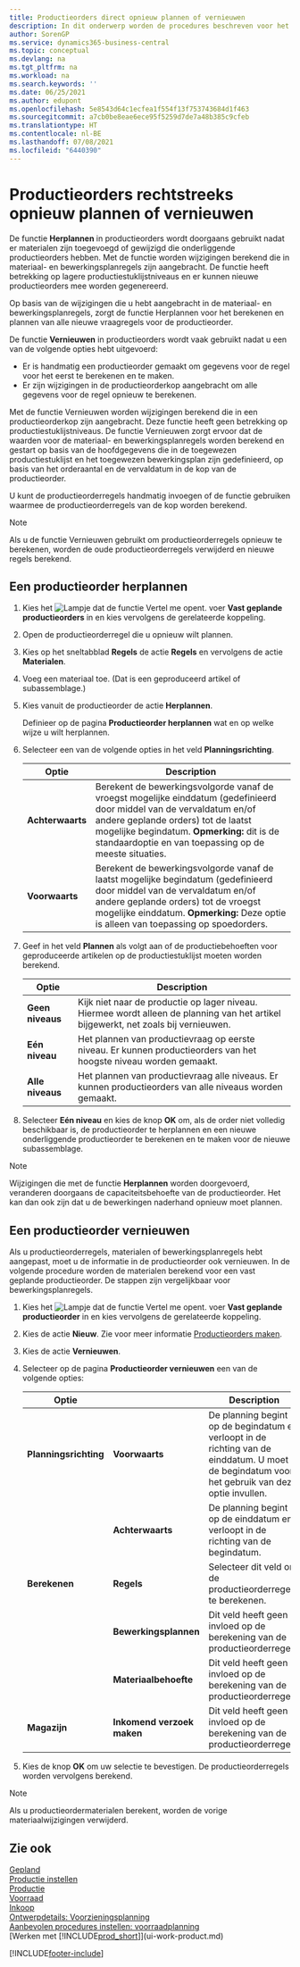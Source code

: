 ```yaml
---
title: Productieorders direct opnieuw plannen of vernieuwen
description: In dit onderwerp worden de procedures beschreven voor het rechtstreeks opnieuw plannen van productieorders en het vernieuwen van productieorders.
author: SorenGP
ms.service: dynamics365-business-central
ms.topic: conceptual
ms.devlang: na
ms.tgt_pltfrm: na
ms.workload: na
ms.search.keywords: ''
ms.date: 06/25/2021
ms.author: edupont
ms.openlocfilehash: 5e8543d64c1ecfea1f554f13f753743684d1f463
ms.sourcegitcommit: a7cb0be8eae6ece95f5259d7de7a48b385c9cfeb
ms.translationtype: HT
ms.contentlocale: nl-BE
ms.lasthandoff: 07/08/2021
ms.locfileid: "6440390"
---
```

# <a name="replan-or-refresh-production-orders-directly"></a>Productieorders rechtstreeks opnieuw plannen of vernieuwen
De functie **Herplannen** in productieorders wordt doorgaans gebruikt nadat er materialen zijn toegevoegd of gewijzigd die onderliggende productieorders hebben. Met de functie worden wijzigingen berekend die in materiaal- en bewerkingsplanregels zijn aangebracht. De functie heeft betrekking op lagere productiestuklijstniveaus en er kunnen nieuwe productieorders mee worden gegenereerd.  

Op basis van de wijzigingen die u hebt aangebracht in de materiaal- en bewerkingsplanregels, zorgt de functie Herplannen voor het berekenen en plannen van alle nieuwe vraagregels voor de productieorder.  

De functie **Vernieuwen** in productieorders wordt vaak gebruikt nadat u een van de volgende opties hebt uitgevoerd:

- Er is handmatig een productieorder gemaakt om gegevens voor de regel voor het eerst te berekenen en te maken.
- Er zijn wijzigingen in de productieorderkop aangebracht om alle gegevens voor de regel opnieuw te berekenen.

Met de functie Vernieuwen worden wijzigingen berekend die in een productieorderkop zijn aangebracht. Deze functie heeft geen betrekking op productiestuklijstniveaus. De functie Vernieuwen zorgt ervoor dat de waarden voor de materiaal- en bewerkingsplanregels worden berekend en gestart op basis van de hoofdgegevens die in de toegewezen productiestuklijst en het toegewezen bewerkingsplan zijn gedefinieerd, op basis van het orderaantal en de vervaldatum in de kop van de productieorder.

U kunt de productieorderregels handmatig invoegen of de functie gebruiken waarmee de productieorderregels van de kop worden berekend.  

> [!NOTE]
> Als u de functie Vernieuwen gebruikt om productieorderregels opnieuw te berekenen, worden de oude productieorderregels verwijderd en nieuwe regels berekend.  

## <a name="to-replan-a-production-order"></a>Een productieorder herplannen  
1.  Kies het ![Lampje dat de functie Vertel me opent.](media/ui-search/search_small.png "Vertel me wat u wilt doen") voer **Vast geplande productieorders** in en kies vervolgens de gerelateerde koppeling.  
2.  Open de productieorderregel die u opnieuw wilt plannen.  
3.  Kies op het sneltabblad **Regels** de actie **Regels** en vervolgens de actie **Materialen**.  
4.  Voeg een materiaal toe. (Dat is een geproduceerd artikel of subassemblage.)  
5.  Kies vanuit de productieorder de actie **Herplannen**.  

    Definieer op de pagina **Productieorder herplannen** wat en op welke wijze u wilt herplannen.  
6.  Selecteer een van de volgende opties in het veld **Planningsrichting**.  

    |Optie|Description|  
    |----------------------------------|---------------------------------------|  
    |**Achterwaarts**|Berekent de bewerkingsvolgorde vanaf de vroegst mogelijke einddatum (gedefinieerd door middel van de vervaldatum en/of andere geplande orders) tot de laatst mogelijke begindatum. **Opmerking:** dit is de standaardoptie en van toepassing op de meeste situaties.|  
    |**Voorwaarts**|Berekent de bewerkingsvolgorde vanaf de laatst mogelijke begindatum (gedefinieerd door middel van de vervaldatum en/of andere geplande orders) tot de vroegst mogelijke einddatum. **Opmerking:** Deze optie is alleen van toepassing op spoedorders.|  

7.  Geef in het veld **Plannen** als volgt aan of de productiebehoeften voor geproduceerde artikelen op de productiestuklijst moeten worden berekend.  

    |Optie|Description|  
    |----------------------------------|---------------------------------------|  
    |**Geen niveaus**|Kijk niet naar de productie op lager niveau. Hiermee wordt alleen de planning van het artikel bijgewerkt, net zoals bij vernieuwen.|  
    |**Eén niveau**|Het plannen van productievraag op eerste niveau. Er kunnen productieorders van het hoogste niveau worden gemaakt.|  
    |**Alle niveaus**|Het plannen van productievraag alle niveaus. Er kunnen productieorders van alle niveaus worden gemaakt.|  

8.  Selecteer **Eén niveau** en kies de knop **OK** om, als de order niet volledig beschikbaar is, de productieorder te herplannen en een nieuwe onderliggende productieorder te berekenen en te maken voor de nieuwe subassemblage.  

> [!NOTE]  
>  Wijzigingen die met de functie **Herplannen** worden doorgevoerd, veranderen doorgaans de capaciteitsbehoefte van de productieorder. Het kan dan ook zijn dat u de bewerkingen naderhand opnieuw moet plannen.  

## <a name="to-refresh-a-production-order"></a>Een productieorder vernieuwen  
Als u productieorderregels, materialen of bewerkingsplanregels hebt aangepast, moet u de informatie in de productieorder ook vernieuwen. In de volgende procedure worden de materialen berekend voor een vast geplande productieorder. De stappen zijn vergelijkbaar voor bewerkingsplanregels.

1.  Kies het ![Lampje dat de functie Vertel me opent.](media/ui-search/search_small.png "Vertel me wat u wilt doen") voer **Vast geplande productieorder** in en kies vervolgens de gerelateerde koppeling.  
2.  Kies de actie **Nieuw**. Zie voor meer informatie [Productieorders maken](production-how-to-create-production-orders.md).  
3.  Kies de actie **Vernieuwen**.
4. Selecteer op de pagina **Productieorder vernieuwen** een van de volgende opties:

    |Optie||Description|  
    |----------------------------------|---------------|---------------------------------------|  
    |**Planningsrichting**|**Voorwaarts**|De planning begint op de begindatum en verloopt in de richting van de einddatum. U moet de begindatum voor het gebruik van deze optie invullen.|  
    ||**Achterwaarts**|De planning begint op de einddatum en verloopt in de richting van de begindatum.|  
    |**Berekenen**|**Regels**|Selecteer dit veld om de productieorderregels te berekenen.|  
    ||**Bewerkingsplannen**|Dit veld heeft geen invloed op de berekening van de productieorderregels.|  
    ||**Materiaalbehoefte**|Dit veld heeft geen invloed op de berekening van de productieorderregels.|  
    |**Magazijn**|**Inkomend verzoek maken**|Dit veld heeft geen invloed op de berekening van de productieorderregels.|  

5. Kies de knop **OK** om uw selectie te bevestigen. De productieorderregels worden vervolgens berekend.

> [!NOTE]  
>  Als u productieordermaterialen berekent, worden de vorige materiaalwijzigingen verwijderd.

## <a name="see-also"></a>Zie ook  
[Gepland](production-planning.md)  
[Productie instellen](production-configure-production-processes.md)  
[Productie](production-manage-manufacturing.md)    
[Voorraad](inventory-manage-inventory.md)  
[Inkoop](purchasing-manage-purchasing.md)  
[Ontwerpdetails: Voorzieningsplanning](design-details-supply-planning.md)   
[Aanbevolen procedures instellen: voorraadplanning](setup-best-practices-supply-planning.md)  
[Werken met [!INCLUDE[prod_short](includes/prod_short.md)]](ui-work-product.md)


[!INCLUDE[footer-include](includes/footer-banner.md)]